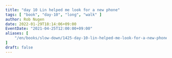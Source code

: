 ```yaml
---
title: "day 10 Lin helped me look for a new phone"
tags: [ "book", "day-10", "long", "walk" ]
author: Rob Nugen
date: 2022-01-29T18:14:06+09:00
EventDate: "2021-04-25T12:00:00+09:00"
aliases: [
    "/en/books/slow-down/1425-day-10-lin-helped-me-look-for-a-new-phone",
]
draft: false
---
```


<img
src="https://b.robnugen.com/quests/walk-to-niigata/2021/en_route/day-10/2021_apr_25_1340_lin_rob.jpg"
alt=""
class="title" />
